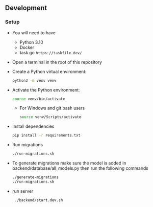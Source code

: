 ## Development

### Setup

- You will need to have

  - Python 3.10
  - Docker
  - task go `https://taskfile.dev/`
  
- Open a terminal in the root of this repository

- Create a Python virtual environment:

  ```bash
  python3 -m venv venv
  ```

- Activate the Python environment:

  ```bash
  source venv/bin/activate
  ```

  - For Windows and git bash users
    ```bash
    source venv/Scripts/activate
    ```

- Install dependencies

  ```bash
  pip install -r requirements.txt
  ```
- Run migrations
  ```bash
  ./run-migrations.sh
  ```
- To generate migrations make sure the model is added in backend/database/all_models.py then run the following commands
  ```bash
  ./generate-migrations
  ./run-migrations.sh
  ```
- run server
  ```bash
   ./backend/start.dev.sh
   ````
